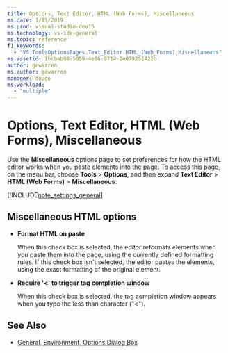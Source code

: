 ```yaml
---
title: Options, Text Editor, HTML (Web Forms), Miscellaneous
ms.date: 1/15/2019
ms.prod: visual-studio-dev15
ms.technology: vs-ide-general
ms.topic: reference
f1_keywords:
  - "VS.ToolsOptionsPages.Text_Editor.HTML_(Web_Forms).Miscellaneous"
ms.assetid: 1bcbab98-5059-4e86-9714-2e079251422b
author: gewarren
ms.author: gewarren
manager: douge
ms.workload:
  - "multiple"
---
```

# Options, Text Editor, HTML (Web Forms), Miscellaneous
Use the **Miscellaneous** options page to set preferences for how the HTML editor works when you paste elements into the page. To access this page, on the menu bar, choose **Tools** > **Options**, and then expand **Text Editor** > **HTML (Web Forms)** > **Miscellaneous**.

[!INCLUDE[note_settings_general](../../data-tools/includes/note_settings_general_md.md)]

## Miscellaneous HTML options

- **Format HTML on paste**

  When this check box is selected, the editor reformats elements when you paste them into the page, using the currently defined formatting rules. If this check box isn't selected, the editor pastes the elements, using the exact formatting of the original element.

- **Require '<' to trigger tag completion window**

  When this check box is selected, the tag completion window appears when you type the less than character ("<").

## See Also

- [General, Environment, Options Dialog Box](../../ide/reference/general-environment-options-dialog-box.md)